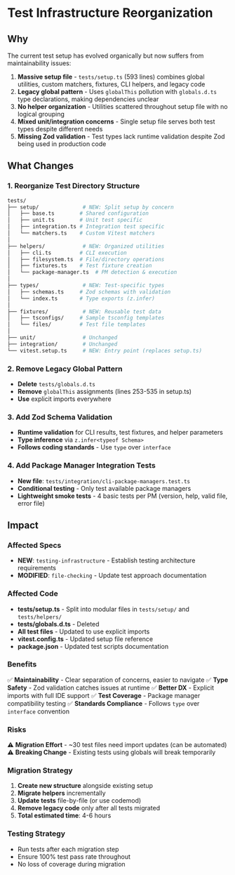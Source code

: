 # Test Infrastructure Reorganization

## Why

The current test setup has evolved organically but now suffers from maintainability issues:

1. **Massive setup file** - `tests/setup.ts` (593 lines) combines global utilities, custom matchers, fixtures, CLI helpers, and legacy code
2. **Legacy global pattern** - Uses `globalThis` pollution with `globals.d.ts` type declarations, making dependencies unclear
3. **No helper organization** - Utilities scattered throughout setup file with no logical grouping
4. **Mixed unit/integration concerns** - Single setup file serves both test types despite different needs
5. **Missing Zod validation** - Test types lack runtime validation despite Zod being used in production code

## What Changes

### 1. Reorganize Test Directory Structure

```sh
tests/
├── setup/              # NEW: Split setup by concern
│   ├── base.ts        # Shared configuration
│   ├── unit.ts        # Unit test specific
│   ├── integration.ts # Integration test specific
│   └── matchers.ts    # Custom Vitest matchers
│
├── helpers/            # NEW: Organized utilities
│   ├── cli.ts         # CLI execution
│   ├── filesystem.ts  # File/directory operations
│   ├── fixtures.ts    # Test fixture creation
│   └── package-manager.ts  # PM detection & execution
│
├── types/              # NEW: Test-specific types
│   ├── schemas.ts     # Zod schemas with validation
│   └── index.ts       # Type exports (z.infer)
│
├── fixtures/           # NEW: Reusable test data
│   ├── tsconfigs/     # Sample tsconfig templates
│   └── files/         # Test file templates
│
├── unit/               # Unchanged
├── integration/        # Unchanged
└── vitest.setup.ts     # NEW: Entry point (replaces setup.ts)
```

### 2. Remove Legacy Global Pattern

- **Delete** `tests/globals.d.ts`
- **Remove** `globalThis` assignments (lines 253-535 in setup.ts)
- **Use** explicit imports everywhere

### 3. Add Zod Schema Validation

- **Runtime validation** for CLI results, test fixtures, and helper parameters
- **Type inference** via `z.infer<typeof Schema>`
- **Follows coding standards** - Use `type` over `interface`

### 4. Add Package Manager Integration Tests

- **New file**: `tests/integration/cli-package-managers.test.ts`
- **Conditional testing** - Only test available package managers
- **Lightweight smoke tests** - 4 basic tests per PM (version, help, valid file, error file)

## Impact

### Affected Specs

- **NEW**: `testing-infrastructure` - Establish testing architecture requirements
- **MODIFIED**: `file-checking` - Update test approach documentation

### Affected Code

- **tests/setup.ts** - Split into modular files in `tests/setup/` and `tests/helpers/`
- **tests/globals.d.ts** - Deleted
- **All test files** - Updated to use explicit imports
- **vitest.config.ts** - Updated setup file reference
- **package.json** - Updated test scripts documentation

### Benefits

✅ **Maintainability** - Clear separation of concerns, easier to navigate
✅ **Type Safety** - Zod validation catches issues at runtime
✅ **Better DX** - Explicit imports with full IDE support
✅ **Test Coverage** - Package manager compatibility testing
✅ **Standards Compliance** - Follows `type` over `interface` convention

### Risks

⚠️ **Migration Effort** - ~30 test files need import updates (can be automated)
⚠️ **Breaking Change** - Existing tests using globals will break temporarily

### Migration Strategy

1. **Create new structure** alongside existing setup
2. **Migrate helpers** incrementally
3. **Update tests** file-by-file (or use codemod)
4. **Remove legacy code** only after all tests migrated
5. **Total estimated time**: 4-6 hours

### Testing Strategy

- Run tests after each migration step
- Ensure 100% test pass rate throughout
- No loss of coverage during migration
